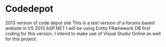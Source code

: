 # Codedepot
2013 version of code depot site
This is a test version of a forums based website in VS 2013 ASP.NET
I will be using Entity FRamework DB first coding for this version.
I intend to make use of Visual Studio Online as well for this project.
